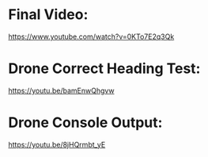 # Final Video: 
https://www.youtube.com/watch?v=0KTo7E2q3Qk

# Drone Correct Heading Test:
https://youtu.be/bamEnwQhgvw

# Drone Console Output:
https://youtu.be/8jHQrmbt_yE
